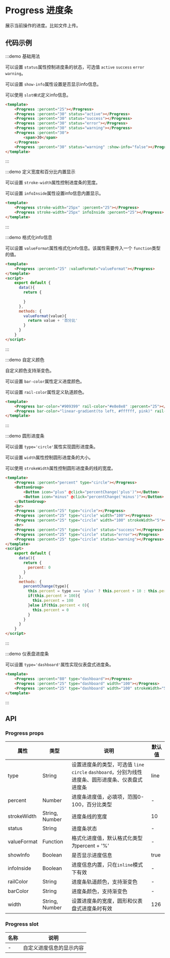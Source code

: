 # Progress 进度条

展示当前操作的进度。比如文件上传。

## 代码示例


:::demo 基础用法

可以设置 `status`属性控制进度条的状态，可选值 `active` `success` `error` `warning`。

可以设置 `show-info`属性设置是否显示info信息。

可以使用 `slot模式`定义info信息。

```html
<template>
    <Progress :percent="25"></Progress>
    <Progress :percent="30" status="active"></Progress>
    <Progress :percent="30" status="success"></Progress>
    <Progress :percent="30" status="error"></Progress>
    <Progress :percent="30" status="warning"></Progress>
    <Progress :percent="30">
        <span>30</span>
    </Progress>
    <Progress :percent="30" status="warning" :show-info="false"></Progress>
</template>

```

:::


:::demo 定义宽度和百分比内置显示

可以设置 `stroke-width`属性控制进度条的宽度。

可以设置 `infoInside`属性设置info信息内置显示。

```html
<template>
    <Progress stroke-width="25px" :percent="25"></Progress>
    <Progress stroke-width="25px" infoInside :percent="25"></Progress>
</template>

```

:::


:::demo 格式化info信息

可以设置 `valueFormat`属性格式化info信息。该属性需要传入一个 `function`类型的值。

```html
<template>
    <Progress :percent="25" :valueFormat="valueFormat"></Progress>
</template>
<script>
    export default {
      data(){
        return {
          
        }
      },
      methods: {
        valueFormat(value){
          return value + '百分比'
        }
      }
    }
</script>

```

:::


:::demo 自定义颜色

自定义颜色支持渐变色。

可以设置 `bar-color`属性定义进度颜色。

可以设置 `rail-color`属性定义轨道颜色。

```html
<template>
    <Progress bar-color="#909399" rail-color="#e8e8e8" :percent="25"></Progress>
    <Progress bar-color="linear-gradient(to left, #ffffff, pink)" rail-color="#e8e8e8" :percent="25"></Progress>
</template>

```

:::


:::demo 圆形进度条

可以设置 `type='circle'`属性实现圆形进度条。

可以设置 `width`属性控制圆形进度条的大小。

可以使用 `strokeWidth`属性控制圆形进度条的线的宽度。

```html
<template>
    <Progress :percent="percent" type="circle"></Progress>
    <ButtonGroup>
        <Button icon="plus" @click="percentChange('plus')"></Button>
        <Button icon="minus" @click="percentChange('minus')"></Button>
    </ButtonGroup>
    <br>
    <Progress :percent="25" type="circle"></Progress>
    <Progress :percent="25" type="circle" width="100"></Progress>
    <Progress :percent="25" type="circle" width="100" strokeWidth="5"></Progress>
    <br>
    <Progress :percent="25" type="circle" status="success"></Progress>
    <Progress :percent="25" type="circle" status="error"></Progress>
    <Progress :percent="25" type="circle" status="warning"></Progress>
</template>
<script>
    export default {
      data(){
        return {
          percent: 0
        }
      },
      methods: {
        percentChange(type){
          this.percent = type === 'plus' ? this.percent + 10 : this.percent - 10;
          if(this.percent > 100){
            this.percent = 100
          }else if(this.percent < 0){
            this.percent = 0
          }
        }
      }
    }
</script>
```

:::


:::demo 仪表盘进度条

可以设置 `type='dashboard'`属性实现仪表盘式进度条。

```html
<template>
    <Progress :percent="80" type="dashboard"></Progress>
    <Progress :percent="25" type="dashboard" width="100"></Progress>
    <Progress :percent="25" type="dashboard" width="100" strokeWidth="5"></Progress>
</template>

```

:::



## API

### Progress props

| 属性 | 类型 | 说明 | 默认值 |
| ---- | ---- | ---- | ---- |
| type | String | 设置进度条的类型，可选值 `line` `circle` `dashboard`，分别为线性进度条、圆形进度条、仪表盘式进度条 | line |
| percent | Number | 进度条进度值，必填项，范围0-100，百分比类型 | - |
| strokeWidth | String, Number | 进度条线的宽度 | 10 |
| status | String | 进度条状态 | - |
| valueFormat | Function | 格式化进度值，默认格式化类型为percent + '%' | - |
| showInfo | Boolean | 是否显示进度信息 | true |
| infoInside | Boolean | 进度信息内置，只在`inline`模式下有效 | - |
| railColor | String | 进度条轨道颜色，支持渐变色 | - |
| barColor | String | 进度条颜色，支持渐变色 | - |
| width | String, Number | 设置进度条的宽度，圆形和仪表盘式进度条时有效 | 126 |


### Progress slot

| 名称 | 说明 |
| ---- | ---- |
| - | 自定义进度信息的显示内容 |

